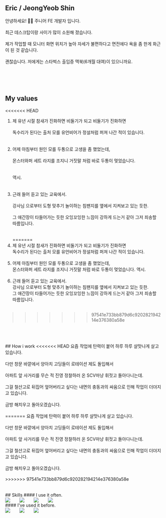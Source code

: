 ## Eric / JeongYeob Shin
안녕하세요! 🙋‍♂️ 주니어 FE 개발자 입니다.<br /><br />
최근 데스크탑이랑 사이가 많이 소원해 졌습니다.<br /><br />
제가 작업할 때 모니터 화면 위치가 높아 자세가 불편하다고 면전에다 욕을 좀 한게 화근이 된 것 같습니다.<br /><br />
괜찮습니다. 저에게는 스타벅스 출입증 맥북(6개월 대여)이 있으니까요.<br /><br />
<br />
<br />
<br />
## My values
<<<<<<< HEAD
1. 제 유년 시절 참새가 진화하면 비둘기가 되고 비둘기가 진화하면<br /><br />
독수리가 된다는 출처 모를 유언비어가 정설처럼 퍼져 나간 적이 있습니다.<br /><br /><br />
2. 어제 아침부터 원인 모를 두통으로 고생을 좀 했었는데, <br /><br />
몬스터와퍼 세트 라지를 조지니 거짓말 처럼 바로 두통이 멎었습니다. 
<br /><br /><br />
역시.<br /><br /><br />
3. 근래 들어 듣고 있는 교육에서.<br /><br />
강사님 으로부터 도형 맞추기 놀이하는 침팬지를 옆에서 지켜보고 있는 듯한.<br /><br />
그 애간장이 타들어가는 듯한 오잉꼬잉한 느낌이 강하게 드는거 같아 그저 죄송할 따름입니다.<br /><br /><br />
=======
1. 제 유년 시절 참새가 진화하면 비둘기가 되고 비둘기가 진화하면<br />
독수리가 된다는 출처 모를 유언비어가 정설처럼 퍼져 나간 적이 있습니다.<br /><br />
2. 어제 아침부터 원인 모를 두통으로 고생을 좀 했었는데, <br />
몬스터와퍼 세트 라지를 조지니 거짓말 처럼 바로 두통이 멎었습니다. 역시.<br /><br />
3. 근래 들어 듣고 있는 교육에서.<br />
강사님 으로부터 도형 맞추기 놀이하는 침팬지를 옆에서 지켜보고 있는 듯한.<br />
그 애간장이 타들어가는 듯한 오잉꼬잉한 느낌이 강하게 드는거 같아 그저 죄송할 따름입니다.<br /><br />
>>>>>>> 97541e733bb879d6c920282194214e376380a58e
<br />
<br />
<br />
## How i work
<<<<<<< HEAD
요즘 작업에 탄력이 붙어 하루 하루 살맛나게 살고 있습니다. <br /><br />
다만 창문 바깥에서 양아치 고딩들이 로테이션 제도 돌입해서 <br /><br />
아파트 앞 사거리를 무슨 적 진영 정찰하러 온 SCV마냥 휘젓고 돌아다니는데.<br /><br />
그걸 철산고로 뒤집어 엎어버리고 싶다는 내면의 충동과의 싸움으로 인해 작업이 더뎌지고 있습니다.<br /><br />
금방 해치우고 돌아오겠습니다.<br /><br />
=======
요즘 작업에 탄력이 붙어 하루 하루 살맛나게 살고 있습니다. <br /><br />
다만 창문 바깥에서 양아치 고딩들이 로테이션 제도 돌입해서 <br /><br />
아파트 앞 사거리를 무슨 적 진영 정찰하러 온 SCV마냥 휘젓고 돌아다니는데.<br /><br />
그걸 철산고로 뒤집어 엎어버리고 싶다는 내면의 충동과의 싸움으로 인해 작업이 더뎌지고 있습니다.<br /><br />
금방 해치우고 돌아오겠습니다.<br /><br />
>>>>>>> 97541e733bb879d6c920282194214e376380a58e
<br />
<br />
<br />
## Skills
#### I use it often.
<div style="display:flex;gap:30px;flex-wrap:wrap;">
  <img src="https://img.shields.io/badge/js-F7DF1E?style=for-the-badge&logo=javascript&logoColor=black">
  <img src="https://img.shields.io/badge/express-000000?style=for-the-badge&logo=express&logoColor=white">
  <img src="https://img.shields.io/badge/react-61DAFB?style=for-the-badge&logo=react&logoColor=black">
  <img src ="https://img.shields.io/badge/next.js-000000?&style=for-the-badge&logo=nextdotjs&logoColor=white"/>
</div>
#### I've used it before.
<div style="display:flex;gap:30px;flex-wrap:wrap;">
   <img src="https://img.shields.io/badge/csharp-512BD4?style=for-the-badge&logo=csharp&logoColor=white">
   <img src="https://img.shields.io/badge/unity-FFFFFF?style=for-the-badge&logo=unity&logoColor=black">
   <img src="https://img.shields.io/badge/unrealengine-0E1128?style=for-the-badge&logo=unrealengine&logoColor=white">
</div>
<br />
<br />
<br />
